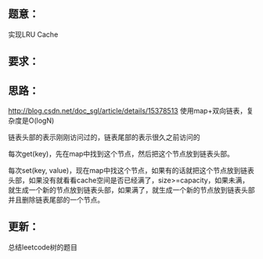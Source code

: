 ## 题意：
实现LRU Cache

## 要求：


## 思路：
http://blog.csdn.net/doc_sgl/article/details/15378513
使用map+双向链表，复杂度是O(logN)

链表头部的表示刚刚访问过的，链表尾部的表示很久之前访问的

每次get(key)，先在map中找到这个节点，然后把这个节点放到链表头部。

每次set(key, value)，现在map中找这个节点，如果有的话就把这个节点放到链表头部，如果没有就看看cache空间是否已经满了，size>=capacity，如果未满，就生成一个新的节点放到链表头部，如果满了，就生成一个新的节点放到链表头部并且删除链表尾部的一个节点。

## 更新：
总结leetcode树的题目

